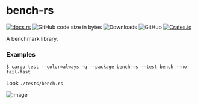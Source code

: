 # bench-rs

[![docs.rs](https://docs.rs/bench-rs/badge.svg)](https://docs.rs/bench-rs)
![GitHub code size in bytes](https://img.shields.io/github/languages/code-size/juzi5201314/bench-rs)
![Downloads](https://img.shields.io/crates/d/bench-rs)
![GitHub](https://img.shields.io/github/license/juzi5201314/bench-rs)
[![Crates.io](https://img.shields.io/crates/v/bench-rs)](https://crates.io/crates/bench-rs)

A benchmark library.

### Examples
```
$ cargo test --color=always -q --package bench-rs --test bench --no-fail-fast
```
Look `./tests/bench.rs`

![image](https://i.loli.net/2020/09/21/VEtjDUzgodfWJ7Y.png)
